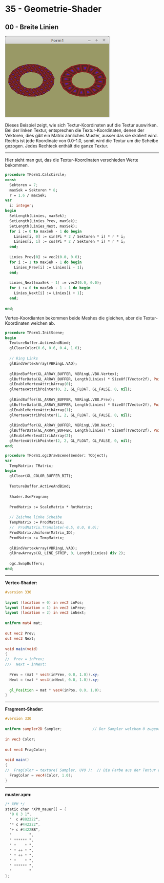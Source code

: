 # 35 - Geometrie-Shader
## 00 - Breite Linien

![image.png](image.png)

Dieses Beispiel zeigt, wie sich Textur-Koordinaten auf die Textur auswirken.
Bei der linken Textur, entsprechen die Textur-Koordinaten, denen der Vektoren, dies gibt ein Matrix ähnliches Muster, ausser das sie skaliert wird.
Rechts ist jede Koordinate von 0.0-1.0, somit wird die Textur um die Scheibe gezogen. Jedes Rechteck enthält die ganze Textur.

---
Hier sieht man gut, das die Textur-Koordinaten verschieden Werte bekommen.

```pascal
procedure TForm1.CalcCircle;
const
  Sektoren = 7;
  maxSek = Sektoren * 8;
  r = 1.6 / maxSek;
var
  i: integer;
begin
  SetLength(Linies, maxSek);
  SetLength(Linies_Prev, maxSek);
  SetLength(Linies_Next, maxSek);
  for i := 0 to maxSek - 1 do begin
    Linies[i, 0] := sin(Pi * 2 / Sektoren * i) * r * i;
    Linies[i, 1] := cos(Pi * 2 / Sektoren * i) * r * i;
  end;

  Linies_Prev[0] := vec2(0.0, 0.0);
  for i := 1 to maxSek - 1 do begin
    Linies_Prev[i] := Linies[i - 1];
  end;

  Linies_Next[maxSek - 1] := vec2(0.0, 0.0);
  for i := 0 to maxSek - 1 - 1 do begin
    Linies_Next[i] := Linies[i + 1];
  end;

end;

```

Vertex-Koordianten bekommen beide Meshes die gleichen, aber die Textur-Koordinaten weichen ab.

```pascal
procedure TForm1.InitScene;
begin
  TextureBuffer.ActiveAndBind;
  glClearColor(0.6, 0.6, 0.4, 1.0);

  // Ring Links
  glBindVertexArray(VBRingL.VAO);

  glBindBuffer(GL_ARRAY_BUFFER, VBRingL.VBO.Vertex);
  glBufferData(GL_ARRAY_BUFFER, Length(Linies) * SizeOf(TVector2f), Pointer(Linies), GL_STATIC_DRAW);
  glEnableVertexAttribArray(0);
  glVertexAttribPointer(0, 2, GL_FLOAT, GL_FALSE, 0, nil);

  glBindBuffer(GL_ARRAY_BUFFER, VBRingL.VBO.Prev);
  glBufferData(GL_ARRAY_BUFFER, Length(Linies) * SizeOf(TVector2f), Pointer(Linies_Prev), GL_STATIC_DRAW);
  glEnableVertexAttribArray(1);
  glVertexAttribPointer(1, 2, GL_FLOAT, GL_FALSE, 0, nil);

  glBindBuffer(GL_ARRAY_BUFFER, VBRingL.VBO.Next);
  glBufferData(GL_ARRAY_BUFFER, Length(Linies) * SizeOf(TVector2f), Pointer(Linies_Next), GL_STATIC_DRAW);
  glEnableVertexAttribArray(2);
  glVertexAttribPointer(2, 2, GL_FLOAT, GL_FALSE, 0, nil);
end;

```


```pascal
procedure TForm1.ogcDrawScene(Sender: TObject);
var
  TempMatrix: TMatrix;
begin
  glClear(GL_COLOR_BUFFER_BIT);

  TextureBuffer.ActiveAndBind;

  Shader.UseProgram;

  ProdMatrix := ScaleMatrix * RotMatrix;

  // Zeichne linke Scheibe
  TempMatrix := ProdMatrix;
  //  ProdMatrix.Translate(-0.5, 0.0, 0.0);
  ProdMatrix.Uniform(Matrix_ID);
  ProdMatrix := TempMatrix;

  glBindVertexArray(VBRingL.VAO);
  glDrawArrays(GL_LINE_STRIP, 0, Length(Linies) div 2);

  ogc.SwapBuffers;
end;

```


---
**Vertex-Shader:**

```glsl
#version 330

layout (location = 0) in vec2 inPos;
layout (location = 1) in vec2 inPrev;
layout (location = 2) in vec2 inNext;

uniform mat4 mat;

out vec2 Prev;
out vec2 Next;

void main(void)
{
//  Prev = inPrev;
///  Next = inNext;

  Prev = (mat * vec4(inPrev, 0.0, 1.0)).xy;
  Next = (mat * vec4(inNext, 0.0, 1.0)).xy;

  gl_Position = mat * vec4(inPos, 0.0, 1.0);
}

```


---
**Fragment-Shader:**

```glsl
#version 330

uniform sampler2D Sampler;              // Der Sampler welchem 0 zugeordnet wird.

in vec3 Color;

out vec4 FragColor;

void main()
{
//  FragColor = texture( Sampler, UV0 );  // Die Farbe aus der Textur anhand der Koordinten auslesen.
  FragColor = vec4(Color, 1.0);
}

```


---
**muster.xpm:**

```glsl
/* XPM */
static char *XPM_mauer[] = {
  "8 8 3 1",
  "  c #882222",
  "* c #442222",
  "+ c #4422BB",
  "        ",
  " ****** ",
  " *    * ",
  " * ++ * ",
  " * ++ * ",
  " *    * ",
  " ****** ",
  "        "
};

```


